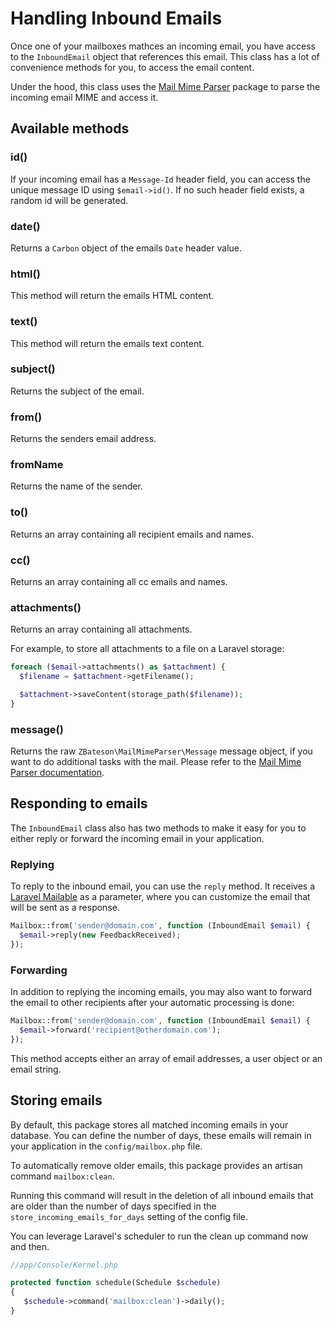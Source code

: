 # Handling Inbound Emails

Once one of your mailboxes mathces an incoming email, you have access to the `InboundEmail` object that references this email. This class has a lot of convenience methods for you, to access the email content.

Under the hood, this class uses the [Mail Mime Parser](https://mail-mime-parser.org) package to parse the incoming email MIME and access it.

## Available methods

### id()

If your incoming email has a `Message-Id` header field, you can access the unique message ID using `$email->id()`. If no such header field exists, a random id will be generated.

### date()

Returns a `Carbon` object of the emails `Date` header value.

### html()

This method will return the emails HTML content.

### text()

This method will return the emails text content.

### subject()

Returns the subject of the email.

### from()

Returns the senders email address.

### fromName

Returns the name of the sender.

### to()

Returns an array containing all recipient emails and names.

### cc()

Returns an array containing all cc emails and names.

### attachments()

Returns an array containing all attachments. 

For example, to store all attachments to a file on a Laravel storage:

```php
foreach ($email->attachments() as $attachment) {
  $filename = $attachment->getFilename();

  $attachment->saveContent(storage_path($filename));
}
```

### message()

Returns the raw `ZBateson\MailMimeParser\Message` message object, if you want to do additional tasks with the mail. Please refer to the [Mail Mime Parser documentation](https://mail-mime-parser.org).

## Responding to emails

The `InboundEmail` class also has two methods to make it easy for you to either reply or forward the incoming email in your application.

### Replying

To reply to the inbound email, you can use the `reply` method. It receives a [Laravel Mailable](https://laravel.com/docs/5.7/mail#generating-mailables) as a parameter, where you can customize the email that will be sent as a response.

```php
Mailbox::from('sender@domain.com', function (InboundEmail $email) {
  $email->reply(new FeedbackReceived);
});
```

### Forwarding

In addition to replying the incoming emails, you may also want to forward the email to other recipients after your automatic processing is done:

```php
Mailbox::from('sender@domain.com', function (InboundEmail $email) {
  $email->forward('recipient@otherdomain.com');
});
```

This method accepts either an array of email addresses, a user object or an email string.

## Storing emails

By default, this package stores all matched incoming emails in your database. You can define the number of days, these emails will remain in your application in the `config/mailbox.php` file.

To automatically remove older emails, this package provides an artisan command `mailbox:clean`.

Running this command will result in the deletion of all inbound emails that are older than the number of days specified in the `store_incoming_emails_for_days` setting of the config file.

You can leverage Laravel's scheduler to run the clean up command now and then.

```php
//app/Console/Kernel.php

protected function schedule(Schedule $schedule)
{
   $schedule->command('mailbox:clean')->daily();
}
```